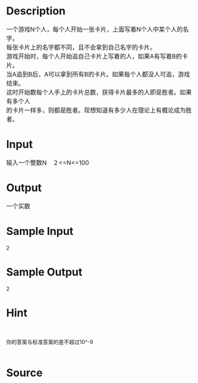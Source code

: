 
# Description

<div class="content"><p><span style="font-size: medium">一个游戏N个人，每个人开始一张卡片，上面写着N个人中某个人的名字。<br/>
每张卡片上的名字都不同，且不会拿到自己名字的卡片。<br/>
游戏开始时，每个人开始追自己卡片上写着的人，如果A有写着B的卡片。<br/>
当A追到B后，A可以拿到所有B的卡片。如果每个人都没人可追，游戏结束。<br/>
这时开始数每个人手上的卡片总数，获得卡片最多的人即是胜者。如果有多个人<br/>
的卡片一样多，则都是胜者。现想知道有多少人在理论上有概论成为胜者。</span></p></div>

# Input

<div class="content"><p><span style="font-size: medium">输入一个整数N　２&lt;=N&lt;=100</span></p></div>

# Output

<div class="content"><p><span style="font-size: medium">一个实数</span></p></div>

# Sample Input

<div class="content"><span class="sampledata">2<br/>
</span></div>

# Sample Output

<div class="content"><span class="sampledata">2</span></div>

# Hint

<div class="content"><p></p><p></p><br/>
<p>你的答案与标准答案的差不超过10^-9<br/><br/>
</p><p></p></div>

# Source

<div class="content"><p><a href="problemset.php?search="></a></p></div>

